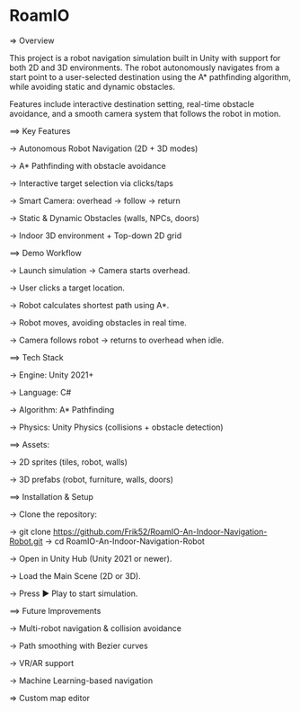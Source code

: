 # RoamIO
 => Overview

This project is a robot navigation simulation built in Unity with support for both 2D and 3D environments.
The robot autonomously navigates from a start point to a user-selected destination using the A* pathfinding algorithm, while avoiding static and dynamic obstacles.

Features include interactive destination setting, real-time obstacle avoidance, and a smooth camera system that follows the robot in motion.


==> Key Features

   -> Autonomous Robot Navigation (2D + 3D modes)
    
   -> A* Pathfinding with obstacle avoidance
    
   -> Interactive target selection via clicks/taps
    
   -> Smart Camera: overhead → follow → return
    
   -> Static & Dynamic Obstacles (walls, NPCs, doors)
    
   -> Indoor 3D environment + Top-down 2D grid
   

==> Demo Workflow

   -> Launch simulation → Camera starts overhead.
    
   -> User clicks a target location.
    
   -> Robot calculates shortest path using A*.
    
   -> Robot moves, avoiding obstacles in real time.
    
   -> Camera follows robot → returns to overhead when idle.
   

==> Tech Stack

   -> Engine: Unity 2021+
    
   -> Language: C#
    
   -> Algorithm: A* Pathfinding
    
   -> Physics: Unity Physics (collisions + obstacle detection)
   

==> Assets:

  -> 2D sprites (tiles, robot, walls)
  
  -> 3D prefabs (robot, furniture, walls, doors)
  

==> Installation & Setup

 -> Clone the repository:
  
 -> git clone https://github.com/Frik52/RoamIO-An-Indoor-Navigation-Robot.git
 -> cd RoamIO-An-Indoor-Navigation-Robot


-> Open in Unity Hub (Unity 2021 or newer).

-> Load the Main Scene (2D or 3D).

-> Press ▶️ Play to start simulation.


==> Future Improvements

-> Multi-robot navigation & collision avoidance

-> Path smoothing with Bezier curves
 
-> VR/AR support
 
-> Machine Learning-based navigation
 
=> Custom map editor
